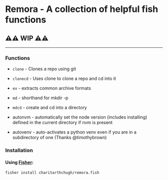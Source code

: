 # Remora - A collection of helpful fish functions

## ⚠️⚠️ WIP ⚠️⚠️

---

### Functions

- `clone` - Clones a repo using git

- `clonecd` - Uses clone to clone a repo and cd into it

- `ex` - extracts common archive formats

- `md` - shorthand for mkdir -p

- `mdcd` - create and cd into a directory

- autonvm - automatically set the node version (includes installing) defined in the current directory if nvm is present

- autovenv - auto-activates a python venv even if you are in a subdirectory of one (Thanks @timothybrown)

### Installation

#### Using [Fisher](https://github.com/jorgebucaran/fisher):

```fish
fisher install charitarthchugh/remora.fish
```
